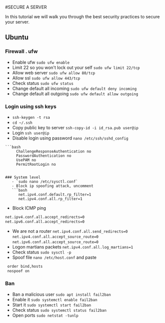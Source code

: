 #SECURE A SERVER

In this tutorial we will walk you through the best security practices to secure your server.



## Ubuntu
### Firewall . ufw
   - Enable ufw `sudo ufw enable`
   - Limit 22 so you won't lock out your self `sudo ufw limit 22/tcp`
   - Allow web server `sudo ufw allow 80/tcp`
   - Allow ssl `sudo ufw allow 443/tcp`
   - Check status `sudo ufw status`
   - Change default all incoming `sudo ufw default deny incoming`
   - Change default all outgoing `sudo ufw default allow outgoing`
   
### Login using ssh keys
   - `ssh-keygen -t rsa`
   - `cd ~/.ssh `
   - Copy public key to server `ssh-copy-id -i id_rsa.pub user@ip`
   - Login `ssh user@ip`
   - Disable login using password `nano /etc/ssh/sshd_config`
     
    ```bash
         ChallengeResponseAuthentication no
         PasswordAuthentication no
         UsePAM no
         PermitRootLogin no
```

### System level
   - `sudo nano /etc/sysctl.conf`
   - Block ip spoofing attack, uncomment 
   ```bash
      net.ipv4.conf.default.rp_filter=1
      net.ipv4.conf.all.rp_filter=1
```
   - Block ICMP ping
   ```bash
   net.ipv4.conf.all.accept_redirects=0
   net.ipv6.conf.all.accept_redirects=0

```
   - We are not a router `net.ipv4.conf.all.send_redirects=0`
   `net.ipv4.conf.all.accept_source_route=0`
   `net.ipv6.conf.all.accept_source_route=0`
   - Logon martians packets
   `net.ipv4.conf.all.log_martians=1`
   - Check status `sudo sysctl -p`
   - Spoof file `nano /etc/host.conf` and paste
   ```bash
    order bind,hosts
    nospoof on
```
### Ban
   - Ban a malicious user `sudo apt install fail2ban`
   - Enable it `sudo systemctl enable fail2ban`
   - Start it `sudo systemctl start fail2ban`
   - Check status `sudo systemctl status fail2ban`
   - Open ports `sudo netstat -tunlp`
   